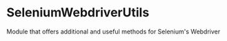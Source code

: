 # SeleniumWebdriverUtils
 Module that offers additional and useful methods for Selenium's Webdriver
